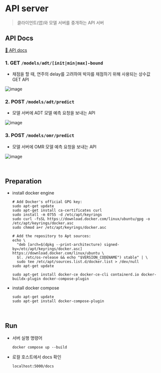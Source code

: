 # API server
> 클라이언트(앱)와 모델 서버를 중개하는 API 서버

## API Docs
[📌 API docs](http://43.201.117.55/docs)

### 1. GET `/models/adt/[init|min|max]-bound`
- 채점을 할 때, 연주의 delay를 고려하여 박자를 채점하기 위해 사용되는 상수값 GET API

![image](https://github.com/DoongDoongMaster/server/assets/68186101/a5ffae45-cddf-4891-897d-1acbaa74c18b)

### 2. POST `/models/adt/predict`
- 모델 서버에 ADT 모델 예측 요청을 보내는 API

![image](https://github.com/DoongDoongMaster/server/assets/68186101/cc028982-eedb-4ea0-ad09-fdee9bdfbeea)


### 3. POST `/models/omr/predict`
- 모델 서버에 OMR 모델 예측 요청을 보내는 API

![image](https://github.com/DoongDoongMaster/server/assets/68186101/f81e104c-ae9c-4f4b-860a-29fa6ff0ecd9)


<br>

## Preparation
- install docker engine
  ```shell
  # Add Docker's official GPG key:
  sudo apt-get update
  sudo apt-get install ca-certificates curl
  sudo install -m 0755 -d /etc/apt/keyrings
  sudo curl -fsSL https://download.docker.com/linux/ubuntu/gpg -o /etc/apt/keyrings/docker.asc
  sudo chmod a+r /etc/apt/keyrings/docker.asc
  
  # Add the repository to Apt sources:
  echo \
    "deb [arch=$(dpkg --print-architecture) signed-by=/etc/apt/keyrings/docker.asc] https://download.docker.com/linux/ubuntu \
    $(. /etc/os-release && echo "$VERSION_CODENAME") stable" | \
    sudo tee /etc/apt/sources.list.d/docker.list > /dev/null
  sudo apt-get update

  sudo apt-get install docker-ce docker-ce-cli containerd.io docker-buildx-plugin docker-compose-plugin
  ```
- install docker compose
  ```shell
  sudo apt-get update
  sudo apt-get install docker-compose-plugin
  ```
<br>

## Run
- 서버 실행 명령어
  <br>
  
  ```shell
  docker compose up --build
  ```

- 로컬 호스트에서 docs 확인
  ```
  localhost:5000/docs
  ```
